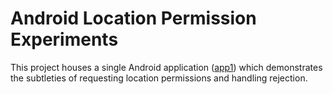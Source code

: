 # Android Location Permission Experiments

This project houses a single Android application ([app1](app1)) which demonstrates the subtleties of
requesting location permissions and handling rejection.

